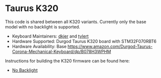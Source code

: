 # Taurus K320

This code is shared between all K320 variants.  Currently only the base model with no backlight is supported.

* Keyboard Maintainers: [dkjer](https://github.com/dkjer) and [tylert](https://github.com/tylert)
* Hardware Supported: Durgod Taurus K320 board with STM32F070RBT6
* Hardware Availability: Base https://www.amazon.com/Durgod-Taurus-Corona-Mechanical-Keyboard/dp/B078H3WPHM

Instructions for building the K320 firmware can be found here:
* [No Backlight](base/readme.md)
